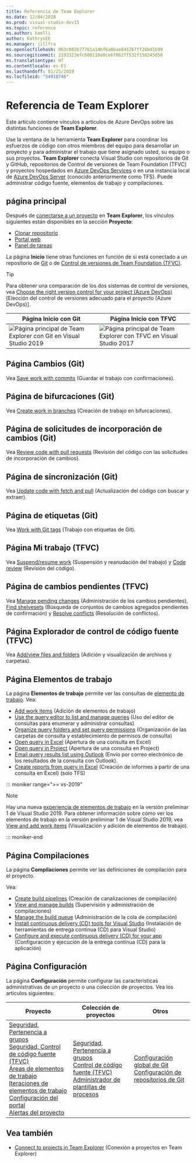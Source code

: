 ```yaml
---
title: Referencia de Team Explorer
ms.date: 12/04/2018
ms.prod: visual-studio-dev15
ms.topic: reference
ms.author: kaelli
author: KathrynEE
ms.manager: jillfra
ms.openlocfilehash: 063c002b77761a14bf6a0bae8452b7ff28bd1b99
ms.sourcegitcommit: 2193323efc608118e0ce6f6b2ff532f158245d56
ms.translationtype: HT
ms.contentlocale: es-ES
ms.lasthandoff: 01/25/2019
ms.locfileid: "54918746"
---
```

# <a name="team-explorer-reference"></a>Referencia de Team Explorer

Este artículo contiene vínculos a artículos de Azure DevOps sobre las distintas funciones de **Team Explorer**.

Use la ventana de la herramienta **Team Explorer** para coordinar los esfuerzos de código con otros miembros del equipo para desarrollar un proyecto y para administrar el trabajo que tiene asignado usted, su equipo o sus proyectos. **Team Explorer** conecta Visual Studio con repositorios de Git y GitHub, repositorios de Control de versiones de Team Foundation (TFVC) y proyectos hospedados en [Azure DevOps Services](/azure/devops/user-guide/what-is-azure-devops-services) o en una instancia local de [Azure DevOps Server](/tfs/index) (conocido anteriormente como TFS). Puede administrar código fuente, elementos de trabajo y compilaciones.

## <a name="home-page"></a>página principal

Después de [conectarse a un proyecto](../connect-team-project.md) en **Team Explorer**, los vínculos siguientes están disponibles en la sección **Proyecto**:

- [Clonar repositorio](/azure/devops/repos/git/clone)
- [Portal web](/azure/devops/project/navigation/index)
- [Panel de tareas](/azure/devops/boards/sprints/task-board)

La página **Inicio** tiene otras funciones en función de si está conectado a un repositorio de [Git](/azure/devops/repos/git/gitquickstart?view=vsts&tabs=visual-studio) o de [Control de versiones de Team Foundation (TFVC)](/azure/devops/repos/tfvc/overview).

> [!TIP]
> Para obtener una comparación de los dos sistemas de control de versiones, vea [Choose the right version control for your project (Azure DevOps)](/azure/devops/repos/tfvc/comparison-git-tfvc) [Elección del control de versiones adecuado para el proyecto (Azure DevOps)].

| Página **Inicio** con Git | Página **Inicio** con TFVC |
| - | - |
| ![Página principal de Team Explorer con Git en Visual Studio 2019](media/team-explorer-reference/team-explorer-git.png) | ![Página principal de Team Explorer con TFVC en Visual Studio 2017](media/team-explorer-reference/team-explorer-tfvc.png) |

## <a name="changes-page-git"></a>Página Cambios (Git)

Vea [Save work with commits](/azure/devops/repos/git/commits) (Guardar el trabajo con confirmaciones).

## <a name="branches-page-git"></a>Página de bifurcaciones (Git)

Vea [Create work in branches](/azure/devops/repos/git/branches) (Creación de trabajo en bifurcaciones).

## <a name="pull-requests-page-git"></a>Página de solicitudes de incorporación de cambios (Git)

Vea [Review code with pull requests](/azure/devops/repos/git/pullrequest) (Revisión del código con las solicitudes de incorporación de cambios).

## <a name="sync-page-git"></a>Página de sincronización (Git)

Vea [Update code with fetch and pull](/azure/devops/repos/git/pulling) (Actualización del código con buscar y extraer).

## <a name="tags-page-git"></a>Página de etiquetas (Git)

Vea [Work with Git tags](/azure/devops/repos/git/git-tags) (Trabajo con etiquetas de Git).

## <a name="my-work-page-tfvc"></a>Página Mi trabajo (TFVC)

Vea [Suspend/resume work](/azure/devops/repos/tfvc/suspend-your-work-manage-your-shelvesets) (Suspensión y reanudación del trabajo) y [Code review](/azure/devops/repos/tfvc/day-life-alm-developer-suspend-work-fix-bug-conduct-code-review) (Revisión del código).

## <a name="pending-changes-page-tfvc"></a>Página de cambios pendientes (TFVC)

Vea [Manage pending changes](/azure/devops/repos/tfvc/develop-code-manage-pending-changes) (Administración de los cambios pendientes), [Find shelvesets](/azure/devops/repos/tfvc/suspend-your-work-manage-your-shelvesets) (Búsqueda de conjuntos de cambios agregados pendientes de confirmación) y [Resolve conflicts](/azure/devops/repos/tfvc/resolve-team-foundation-version-control-conflicts) (Resolución de conflictos).

## <a name="source-control-explorer-page-tfvc"></a>Página Explorador de control de código fuente (TFVC)

Vea [Add/view files and folders](/azure/devops/repos/tfvc/add-files-server) (Adición y visualización de archivos y carpetas).

## <a name="work-items-page"></a>Página Elementos de trabajo

La página **Elementos de trabajo** permite ver las consultas de [elemento de trabajo](/azure/devops/boards/work-items/about-work-items). Vea:

- [Add work items](/azure/devops/boards/backlogs/add-work-items) (Adición de elementos de trabajo)
- [Use the query editor to list and manage queries](/azure/devops/boards/queries/using-queries) (Uso del editor de consultas para enumerar y administrar consultas)
- [Organize query folders and set query permissions](/azure/devops/boards/queries/set-query-permissions) (Organización de las carpetas de consulta y establecimiento de permisos de consulta)
- [Open query in Excel](/azure/devops/boards/backlogs/office/bulk-add-modify-work-items-excel) (Apertura de una consulta en Excel)
- [Open query in Project](/azure/devops/boards/backlogs/office/create-your-backlog-tasks-using-project) (Apertura de una consulta en Project)
- [Email query results list using Outlook](/azure/devops/boards/queries/share-plans) (Envío por correo electrónico de los resultados de la consulta con Outlook).
- [Create reports from query in Excel](/azure/devops/report/excel/create-status-and-trend-excel-reports) (Creación de informes a partir de una consulta en Excel) (solo TFS)

::: moniker range=">= vs-2019"

> [!NOTE]
> Hay una nueva [experiencia de elementos de trabajo](/azure/devops/boards/work-items/set-work-item-experience-vs) en la versión preliminar 1 de Visual Studio 2019. Para obtener información sobre cómo ver los elementos de trabajo en la versión preliminar 1 de Visual Studio 2019, vea [View and add work items](/azure/devops/boards/work-items/view-add-work-items) (Visualización y adición de elementos de trabajo).

::: moniker-end

## <a name="builds-page"></a>Página Compilaciones

La página **Compilaciones** permite ver las definiciones de compilación para el proyecto.

Vea:

- [Create build pipelines](/azure/devops/pipelines/tasks/index) (Creación de canalizaciones de compilación)
- [View and manage builds](/azure/devops/pipelines/overview) (Supervisión y administración de compilaciones)
- [Manage the build queue](/azure/devops/pipelines/agents/pools-queues) (Administración de la cola de compilación)
- [Install continuous delivery (CD) tools for Visual Studio](/azure/devops/pipelines/apps/cd/azure/aspnet-core-to-acr#install-continuous-delivery-cd-tools-for-visual-studio-2017) (Instalación de herramientas de entrega continua (CD) para Visual Studio)
- [Configure and execute continuous delivery (CD) for your app](/azure/devops/pipelines/apps/cd/azure/aspnet-core-to-acr#configure-and-execute-continuous-delivery-cd-for-your-app) (Configuración y ejecución de la entrega continua (CD) para la aplicación)

## <a name="settings-page"></a>Página Configuración

La página **Configuración** permite configurar las características administrativas de un proyecto o una colección de proyectos. Vea los artículos siguientes:

| Proyecto | Colección de proyectos | Otros |
| - | - | - |
| [Seguridad, Pertenencia a grupos](/azure/devops/organizations/security/set-project-collection-level-permissions)<br/>[Seguridad, Control de código fuente (TFVC)](/azure/devops/organizations/security/set-git-tfvc-repository-permissions)<br/>[Áreas de elementos de trabajo](/azure/devops/organizations/settings/set-area-paths)<br/>[Iteraciones de elementos de trabajo](/azure/devops/organizations/settings/set-iteration-paths-sprints)<br/>[Configuración del portal](/azure/devops/report/sharepoint-dashboards/configure-or-add-a-project-portal)<br/>[Alertas del proyecto](/azure/devops/notifications/howto-manage-team-notifications) | [Seguridad, Pertenencia a grupos](/azure/devops/organizations/security/set-project-collection-level-permissions)<br/>[Control de código fuente (TFVC)](/azure/devops/repos/tfvc/decide-between-using-local-server-workspace)<br/>[Administrador de plantillas de procesos](/azure/devops/boards/work-items/guidance/manage-process-templates) | [Configuración global de Git](/azure/devops/repos/git/git-config)<br/>[Configuración de repositorios de Git](/azure/devops/repos/git/git-config) |

## <a name="see-also"></a>Vea también

- [Connect to projects in Team Explorer](../../ide/connect-team-project.md) (Conexión a proyectos en Team Explorer)